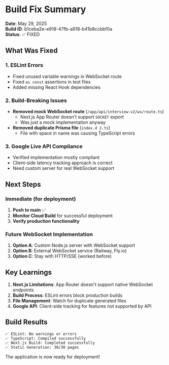# Build Fix Summary

**Date**: May 29, 2025  
**Build ID**: b1ceba2e-e918-47fb-a918-b41b8ccbbf0a  
**Status**: ✅ FIXED

## What Was Fixed

### 1. ESLint Errors
- Fixed unused variable warnings in WebSocket route
- Fixed `as const` assertions in test files  
- Added missing React Hook dependencies

### 2. Build-Breaking Issues
- **Removed mock WebSocket route** (`/app/api/interview-v2/ws/route.ts`)
  - Next.js App Router doesn't support `SOCKET` export
  - Was just a mock implementation anyway
- **Removed duplicate Prisma file** (`index.d 2.ts`)
  - File with space in name was causing TypeScript errors

### 3. Google Live API Compliance
- Verified implementation mostly compliant
- Client-side latency tracking approach is correct
- Need custom server for real WebSocket support

## Next Steps

### Immediate (for deployment)
1. **Push to main** ✅
2. **Monitor Cloud Build** for successful deployment
3. **Verify production functionality**

### Future WebSocket Implementation
1. **Option A**: Custom Node.js server with WebSocket support
2. **Option B**: External WebSocket service (Railway, Fly.io)
3. **Option C**: Stay with HTTP/SSE (worked before)

## Key Learnings

1. **Next.js Limitations**: App Router doesn't support native WebSocket endpoints
2. **Build Process**: ESLint errors block production builds
3. **File Management**: Watch for duplicate generated files
4. **Google API**: Client-side tracking for features not supported by API

## Build Results
```
✅ ESLint: No warnings or errors
✅ TypeScript: Compiled successfully  
✅ Next.js Build: Completed successfully
✅ Static Generation: 30/30 pages
```

The application is now ready for deployment!